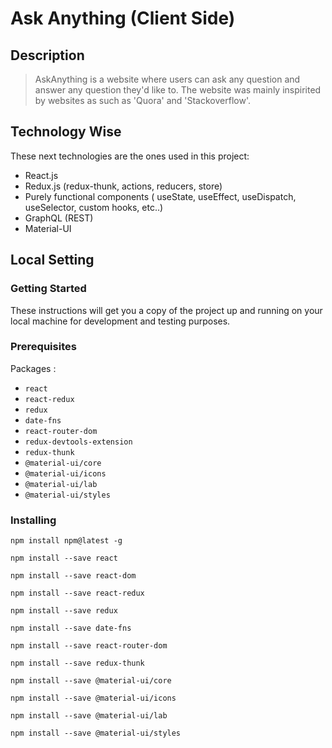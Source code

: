 # Ask Anything (Client Side)
## Description 
> AskAnything is a website where users can ask any question and answer any question they'd like to.
The website was mainly inspirited by websites as such as 'Quora' and 'Stackoverflow'.
## Technology Wise
These next technologies are the ones used in this project:
* React.js
* Redux.js (redux-thunk, actions, reducers, store)
* Purely functional components ( useState, useEffect, useDispatch, useSelector, custom hooks, etc..)
* GraphQL (REST)
* Material-UI
## Local Setting
### Getting Started
These instructions will get you a copy of the project up and running on your local machine for development and testing purposes.
### Prerequisites
Packages :
* `react`
* `react-redux`
* `redux`
* `date-fns`
* `react-router-dom`
* `redux-devtools-extension`
* `redux-thunk`
* `@material-ui/core`
* `@material-ui/icons`
* `@material-ui/lab`
* `@material-ui/styles`
### Installing
```
npm install npm@latest -g

npm install --save react

npm install --save react-dom

npm install --save react-redux

npm install --save redux 

npm install --save date-fns

npm install --save react-router-dom

npm install --save redux-thunk 

npm install --save @material-ui/core

npm install --save @material-ui/icons

npm install --save @material-ui/lab

npm install --save @material-ui/styles

```
